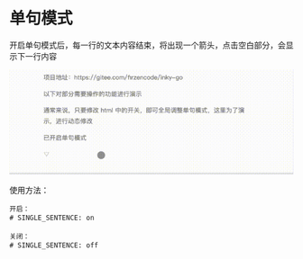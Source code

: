 # 单句模式

开启单句模式后，每一行的文本内容结束，将出现一个箭头，点击空白部分，会显示下一行内容

![单句模式](../images/intro_single_sentence.gif)

使用方法：

```
开启：
# SINGLE_SENTENCE: on

关闭：
# SINGLE_SENTENCE: off
```